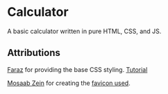 # Calculator

A basic calculator written in pure HTML, CSS, and JS.

## Attributions

[Faraz](https://www.codewithfaraz.com/) for providing the base CSS styling.  [Tutorial](https://www.codewithfaraz.com/content/339/build-a-simple-calculator-html-css-javascript-tutorial-source-code#html-code)

[Mosaab Zein](https://www.favicon.cc/?action=icon_list&user_id=658409) for creating the [favicon used](https://www.favicon.cc/?action=icon&file_id=963281).
